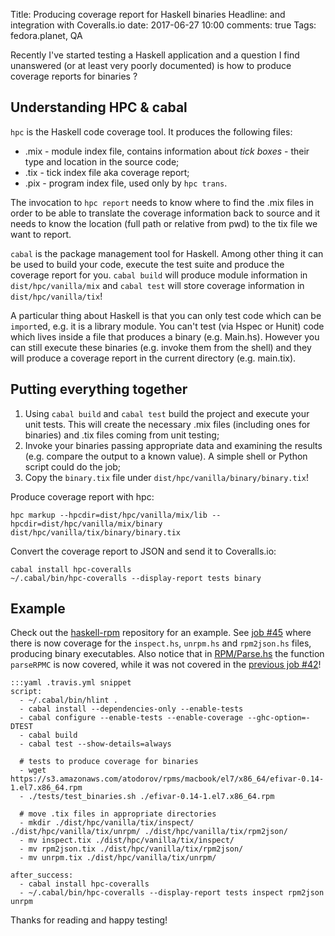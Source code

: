 Title: Producing coverage report for Haskell binaries
Headline: and integration with Coveralls.io
date: 2017-06-27 10:00
comments: true
Tags: fedora.planet, QA

Recently I've started testing a Haskell application and a question I find
unanswered (or at least very poorly documented) is how to produce coverage
reports for binaries ?

Understanding HPC & cabal
-------------------------

`hpc` is the Haskell code coverage tool. It produces the following files:

* .mix - module index file, contains information about *tick boxes* - their type
  and location in the source code;
* .tix - tick index file aka coverage report;
* .pix - program index file, used only by `hpc trans`.

The invocation to `hpc report` needs to know where to find the .mix files in order
to be able to translate the coverage information back to source and it needs to
know the location (full path or relative from pwd) to the tix file we want to
report.


`cabal` is the package management tool for Haskell. Among other thing it can be used
to build your code, execute the test suite and produce the coverage report for you.
`cabal build` will produce module information in `dist/hpc/vanilla/mix` and
`cabal test` will store coverage information in `dist/hpc/vanilla/tix`!

A particular thing about Haskell is that you can only test code which can be
`import`ed, e.g. it is a library module. You can't test (via Hspec or Hunit) code which
lives inside a file that produces a binary (e.g. Main.hs). However you can still
execute these binaries (e.g. invoke them from the shell) and they will produce a
coverage report in the current directory (e.g. main.tix).


Putting everything together
---------------------------

1. Using `cabal build` and `cabal test` build the project and execute your unit tests.
   This will create the necessary .mix files (including ones for binaries) and .tix
   files coming from unit testing;
2. Invoke your binaries passing appropriate data and examining the results (e.g. compare
   the output to a known value). A simple shell or Python script could do the job;
3. Copy the `binary.tix` file under `dist/hpc/vanilla/binary/binary.tix`!


Produce coverage report with hpc:

    hpc markup --hpcdir=dist/hpc/vanilla/mix/lib --hpcdir=dist/hpc/vanilla/mix/binary  dist/hpc/vanilla/tix/binary/binary.tix

Convert the coverage report to JSON and send it to Coveralls.io:

    cabal install hpc-coveralls
    ~/.cabal/bin/hpc-coveralls --display-report tests binary

Example
-------

Check out the [haskell-rpm](https://github.com/weldr/haskell-rpm/pull/18) repository
for an example. See [job #45](https://coveralls.io/builds/12131112) where there is now
coverage for the `inspect.hs`, `unrpm.hs` and `rpm2json.hs` files, producing binary executables.
Also notice that in
[RPM/Parse.hs](https://coveralls.io/builds/12131112/source?filename=.%2FRPM%2FParse.hs)
the function `parseRPMC` is now covered, while it was not covered in the
[previous job #42](https://coveralls.io/builds/12102486/source?filename=.%2FRPM%2FParse.hs)!

    :::yaml .travis.yml snippet
    script:
      - ~/.cabal/bin/hlint .
      - cabal install --dependencies-only --enable-tests
      - cabal configure --enable-tests --enable-coverage --ghc-option=-DTEST
      - cabal build
      - cabal test --show-details=always
    
      # tests to produce coverage for binaries
      - wget https://s3.amazonaws.com/atodorov/rpms/macbook/el7/x86_64/efivar-0.14-1.el7.x86_64.rpm
      - ./tests/test_binaries.sh ./efivar-0.14-1.el7.x86_64.rpm
    
      # move .tix files in appropriate directories
      - mkdir ./dist/hpc/vanilla/tix/inspect/ ./dist/hpc/vanilla/tix/unrpm/ ./dist/hpc/vanilla/tix/rpm2json/
      - mv inspect.tix ./dist/hpc/vanilla/tix/inspect/
      - mv rpm2json.tix ./dist/hpc/vanilla/tix/rpm2json/
      - mv unrpm.tix ./dist/hpc/vanilla/tix/unrpm/
    
    after_success:
      - cabal install hpc-coveralls
      - ~/.cabal/bin/hpc-coveralls --display-report tests inspect rpm2json unrpm


Thanks for reading and happy testing!
